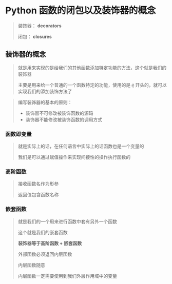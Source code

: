# Python 函数的闭包以及装饰器的概念

> 装饰器： **decorators**
>
> 闭包： **closures**

## 装饰器的概念

> 就是用来实现的是给我们的其他函数添加特定功能的方法，这个就是我们的装饰器
>
> 主要是用来给一个普通的一个函数特定的功能，使用的是 `@` 开头的，就可以实现我们的添加装饰方法了

> 编写装饰器的基本的原则：
>
> * 装饰器不可修改被装饰函数的源码
> * 装饰器不能修改被装饰函数的调用方式



### 函数即变量

> 就是实际上的话，在任何语言中实际上的话函数也是一个变量的
>
> 我们是可以通过赋值操作来实现间接性的操作执行函数的



### 高阶函数

> 接收函数名作为形参
>
> 返回值包含函数名称



### 嵌套函数

> 就是我们的一个用来进行函数中套有另外一个函数
>
> 这个就是我们的嵌套函数
>
> **装饰器等于高阶函数 + 嵌套函数**
> 
> 外部函数必须返回内层函数
> 
> 内层函数随意
> 
> 内层函数一定需要使用到我们外层作用域中的变量




